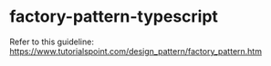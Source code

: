 # factory-pattern-typescript
Refer to this guideline: https://www.tutorialspoint.com/design_pattern/factory_pattern.htm
